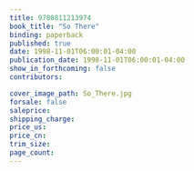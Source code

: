 ```yaml
---
title: 9780811213974
book_title: "So There"
binding: paperback
published: true
date: 1998-11-01T06:00:01-04:00
publication_date: 1998-11-01T06:00:01-04:00
show_in_forthcoming: false
contributors:

cover_image_path: So_There.jpg
forsale: false
saleprice:
shipping_charge:
price_us:
price_cn:
trim_size:
page_count:
---
```


